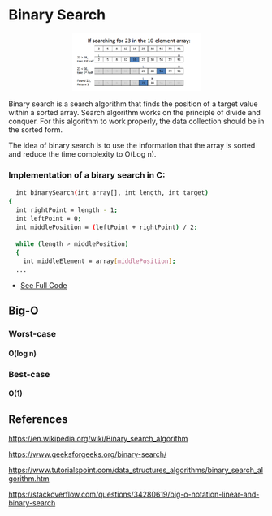 # Binary Search

<p align="center">
  <img src="./binary-search.png" width="50%"/>
</p>

Binary search is a search algorithm that finds the position of a target value within a sorted array. Search algorithm works on the principle of divide and conquer. For this algorithm to work properly, the data collection should be in the sorted form.

The idea of binary search is to use the information that the array is sorted and reduce the time complexity to O(Log n).

### Implementation of a birary search in C:

```bash
  int binarySearch(int array[], int length, int target) 
{
  int rightPoint = length - 1;
  int leftPoint = 0;
  int middlePosition = (leftPoint + rightPoint) / 2;
  
  while (length > middlePosition) 
  {
    int middleElement = array[middlePosition];
  ...
```

- [See Full Code](binary-search.c)

## Big-O

### Worst-case

#### O(log n)

### Best-case

#### O(1)

## References

https://en.wikipedia.org/wiki/Binary_search_algorithm

https://www.geeksforgeeks.org/binary-search/

https://www.tutorialspoint.com/data_structures_algorithms/binary_search_algorithm.htm

https://stackoverflow.com/questions/34280619/big-o-notation-linear-and-binary-search